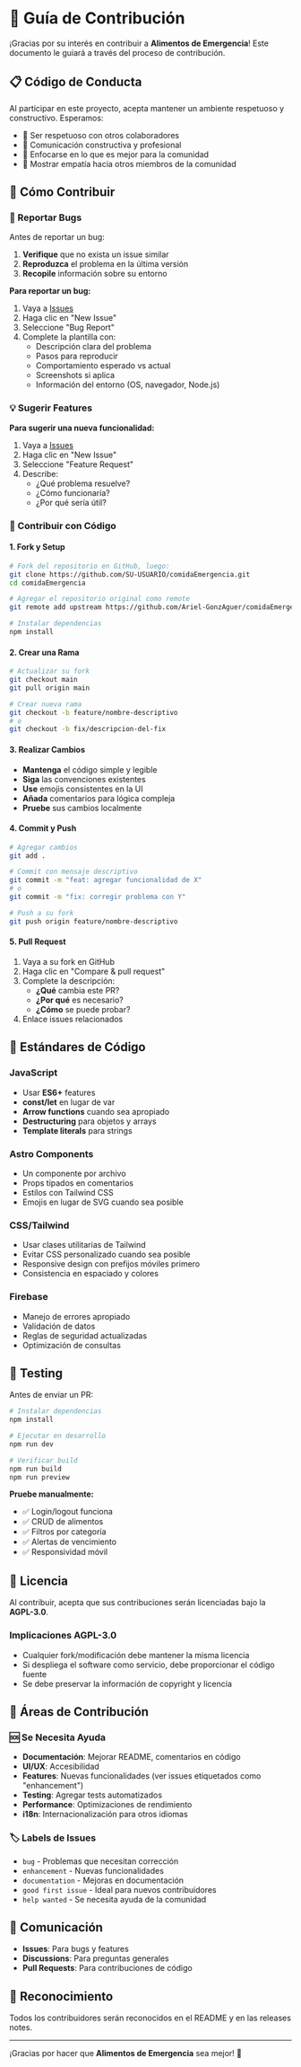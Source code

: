 # 🤝 Guía de Contribución

¡Gracias por su interés en contribuir a **Alimentos de Emergencia**! Este documento le guiará a través del proceso de contribución.

## 📋 Código de Conducta

Al participar en este proyecto, acepta mantener un ambiente respetuoso y constructivo. Esperamos:

- 🤝 Ser respetuoso con otros colaboradores
- 💬 Comunicación constructiva y profesional
- 🎯 Enfocarse en lo que es mejor para la comunidad
- 🌟 Mostrar empatía hacia otros miembros de la comunidad

## 🚀 Cómo Contribuir

### 🐛 Reportar Bugs

Antes de reportar un bug:
1. **Verifique** que no exista un issue similar
2. **Reproduzca** el problema en la última versión
3. **Recopile** información sobre su entorno

**Para reportar un bug:**
1. Vaya a [Issues](https://github.com/Ariel-GonzAguer/comidaEmergencia/issues)
2. Haga clic en "New Issue"
3. Seleccione "Bug Report"
4. Complete la plantilla con:
   - Descripción clara del problema
   - Pasos para reproducir
   - Comportamiento esperado vs actual
   - Screenshots si aplica
   - Información del entorno (OS, navegador, Node.js)

### 💡 Sugerir Features

**Para sugerir una nueva funcionalidad:**
1. Vaya a [Issues](https://github.com/Ariel-GonzAguer/comidaEmergencia/issues)
2. Haga clic en "New Issue"
3. Seleccione "Feature Request"
4. Describe:
   - ¿Qué problema resuelve?
   - ¿Cómo funcionaría?
   - ¿Por qué sería útil?

### 🔧 Contribuir con Código

#### 1. Fork y Setup

```bash
# Fork del repositorio en GitHub, luego:
git clone https://github.com/SU-USUARIO/comidaEmergencia.git
cd comidaEmergencia

# Agregar el repositorio original como remote
git remote add upstream https://github.com/Ariel-GonzAguer/comidaEmergencia.git

# Instalar dependencias
npm install
```

#### 2. Crear una Rama

```bash
# Actualizar su fork
git checkout main
git pull origin main

# Crear nueva rama
git checkout -b feature/nombre-descriptivo
# o
git checkout -b fix/descripcion-del-fix
```

#### 3. Realizar Cambios

- **Mantenga** el código simple y legible
- **Siga** las convenciones existentes
- **Use** emojis consistentes en la UI
- **Añada** comentarios para lógica compleja
- **Pruebe** sus cambios localmente

#### 4. Commit y Push

```bash
# Agregar cambios
git add .

# Commit con mensaje descriptivo
git commit -m "feat: agregar funcionalidad de X"
# o
git commit -m "fix: corregir problema con Y"

# Push a su fork
git push origin feature/nombre-descriptivo
```

#### 5. Pull Request

1. Vaya a su fork en GitHub
2. Haga clic en "Compare & pull request"
3. Complete la descripción:
   - **¿Qué** cambia este PR?
   - **¿Por qué** es necesario?
   - **¿Cómo** se puede probar?
4. Enlace issues relacionados

## 📏 Estándares de Código

### JavaScript
- Usar **ES6+** features
- **const/let** en lugar de var
- **Arrow functions** cuando sea apropiado
- **Destructuring** para objetos y arrays
- **Template literals** para strings

### Astro Components
- Un componente por archivo
- Props tipados en comentarios
- Estilos con Tailwind CSS
- Emojis en lugar de SVG cuando sea posible

### CSS/Tailwind
- Usar clases utilitarias de Tailwind
- Evitar CSS personalizado cuando sea posible
- Responsive design con prefijos móviles primero
- Consistencia en espaciado y colores

### Firebase
- Manejo de errores apropiado
- Validación de datos
- Reglas de seguridad actualizadas
- Optimización de consultas

## 🧪 Testing

Antes de enviar un PR:

```bash
# Instalar dependencias
npm install

# Ejecutar en desarrollo
npm run dev

# Verificar build
npm run build
npm run preview
```

**Pruebe manualmente:**
- ✅ Login/logout funciona
- ✅ CRUD de alimentos
- ✅ Filtros por categoría
- ✅ Alertas de vencimiento
- ✅ Responsividad móvil

## 📄 Licencia

Al contribuir, acepta que sus contribuciones serán licenciadas bajo la **AGPL-3.0**.

### Implicaciones AGPL-3.0

- Cualquier fork/modificación debe mantener la misma licencia
- Si despliega el software como servicio, debe proporcionar el código fuente
- Se debe preservar la información de copyright y licencia

## 🎯 Áreas de Contribución

### 🆘 Se Necesita Ayuda

- **Documentación**: Mejorar README, comentarios en código
- **UI/UX**: Accesibilidad
- **Features**: Nuevas funcionalidades (ver issues etiquetados como "enhancement")
- **Testing**: Agregar tests automatizados
- **Performance**: Optimizaciones de rendimiento
- **i18n**: Internacionalización para otros idiomas

### 🏷️ Labels de Issues

- `bug` - Problemas que necesitan corrección
- `enhancement` - Nuevas funcionalidades
- `documentation` - Mejoras en documentación
- `good first issue` - Ideal para nuevos contribuidores
- `help wanted` - Se necesita ayuda de la comunidad

## 💬 Comunicación

- **Issues**: Para bugs y features
- **Discussions**: Para preguntas generales
- **Pull Requests**: Para contribuciones de código

## 🙏 Reconocimiento

Todos los contribuidores serán reconocidos en el README y en las releases notes.

---

¡Gracias por hacer que **Alimentos de Emergencia** sea mejor! 🎉
